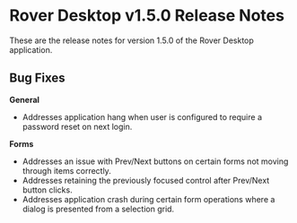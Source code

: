 # Rover Desktop v1.5.0 Release Notes

<badge text= "Version 1.5.0" vertical="middle" />

<PageHeader />

These are the release notes for version 1.5.0 of the Rover Desktop application.

<!-- You can download this version [here!](https://roverdesktop.blob.core.windows.net/apps/rover-installer-1.5.0.zip) !-->

## Bug Fixes

**General**

- Addresses application hang when user is configured to require a password reset on next login.

**Forms**
- Addresses an issue with Prev/Next buttons on certain forms not moving through items correctly.  
- Addresses retaining the previously focused control after Prev/Next button clicks.
- Addresses application crash during certain form operations where a dialog is presented from a selection grid.


<PageFooter />




